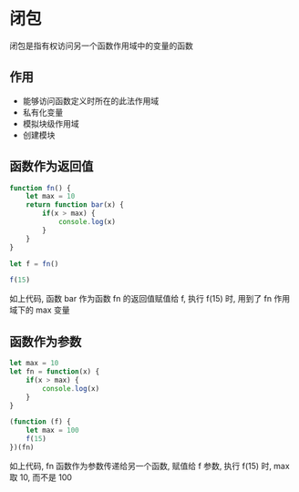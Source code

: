 # 闭包

闭包是指有权访问另一个函数作用域中的变量的函数

## 作用
 + 能够访问函数定义时所在的此法作用域
 + 私有化变量
 + 模拟块级作用域
 + 创建模块

## 函数作为返回值
```js
function fn() {
    let max = 10
    return function bar(x) {
        if(x > max) {
            console.log(x)
        }
    }
}

let f = fn()

f(15)
```
如上代码, 函数 bar 作为函数 fn 的返回值赋值给 f, 执行 f(15) 时, 用到了 fn 作用域下的 max 变量

## 函数作为参数

```js
let max = 10
let fn = function(x) {
    if(x > max) {
        console.log(x)
    }
}

(function (f) {
    let max = 100
    f(15)
})(fn)
```
如上代码, fn 函数作为参数传递给另一个函数, 赋值给 f 参数, 执行 f(15) 时, max 取 10, 而不是 100